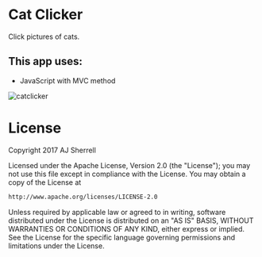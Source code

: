 # Cat Clicker
Click pictures of cats.

## This app uses:
- JavaScript with MVC method

![catclicker](https://user-images.githubusercontent.com/16841620/40665783-2665488a-632c-11e8-9d93-234da5923001.png)

# License
Copyright 2017 AJ Sherrell

Licensed under the Apache License, Version 2.0 (the "License"); you may not use this file except in 
compliance with the License. You may obtain a copy of the License at

```bash
http://www.apache.org/licenses/LICENSE-2.0
```

Unless required by applicable law or agreed to in writing, software distributed under the License is
distributed on an "AS IS" BASIS, WITHOUT WARRANTIES OR CONDITIONS OF ANY KIND, either express or implied.
See the License for the specific language governing permissions and limitations under the License.
